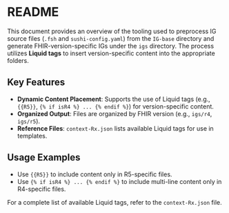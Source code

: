 # README

This document provides an overview of the tooling used to preprocess IG source files (`.fsh` and `sushi-config.yaml`) from the `IG-base` directory and generate FHIR-version-specific IGs under the `igs` directory. The process utilizes **Liquid tags** to insert version-specific content into the appropriate folders.

## Key Features

- **Dynamic Content Placement**: Supports the use of Liquid tags (e.g., `{{R5}}`, `{% if isR4 %} ... {% endif %}`) for version-specific content.
- **Organized Output**: Files are organized by FHIR version (e.g., `igs/r4`, `igs/r5`).
- **Reference Files**: `context-Rx.json` lists available Liquid tags for use in templates.

## Usage Examples

- Use `{{R5}}` to include content only in R5-specific files.
- Use `{% if isR4 %} ... {% endif %}` to include multi-line content only in R4-specific files.

For a complete list of available Liquid tags, refer to the `context-Rx.json` file.
